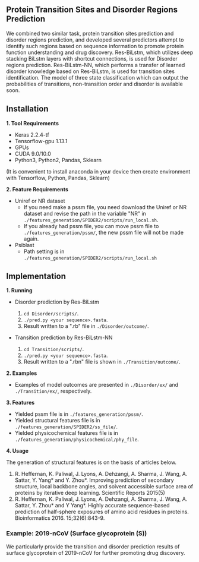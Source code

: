## Protein Transition Sites and Disorder Regions Prediction

We combined two similar task, protein transition sites prediction and disorder regions prediction, and developed several predictors attempt to identify such regions based on sequence information to promote protein function understanding and drug discovery. Res-BiLstm, which utilizes deep stacking BiLstm layers with shortcut connections, is used for Disorder regions prediction. Res-BiLstm-NN, which performs a transfer of learned disorder knowledge based on Res-BiLstm, is used for transition sites identification. The model of three state classification which can output the probabilities of transitions, non-transition order and disorder is available soon.


## Installation

**1. Tool Requirements**
- Keras 2.2.4-tf
- Tensorflow-gpu 1.13.1
- GPUs
- CUDA 9.0/10.0
- Python3, Python2, Pandas, Sklearn

(It is convenient to install anaconda in your device then create environment with Tensorflow, Python, Pandas, Sklearn)

**2. Feature Requirements**
- Uniref or NR dataset
  - If you need make a pssm file, you need download the Uniref or NR dataset and revise the path in the variable "NR" in `./features_generation/SPIDER2/scripts/run_local.sh`.
  - If you already had pssm file, you can move pssm file to `./features_generation/pssm/`, the new pssm file will not be made again.
- Psiblast 
  - Path setting is in `./features_generation/SPIDER2/scripts/run_local.sh`



## Implementation

**1. Running**

- Disorder prediction by Res-BiLstm
  1. `cd Disorder/scripts/`.
  2. `./pred.py <your sequence>.fasta`.
  3. Result written to a ".rb" file in `./Disorder/outcome/`.
  
- Transition prediction by Res-BiLstm-NN
  1. `cd Transition/scripts/`.
  2. `./pred.py <your sequence>.fasta`.
  3. Result written to a ".rbn" file is shown in `./Transition/outcome/`.



**2. Examples**

- Examples of model outcomes are presented in `./Disorder/ex/` and `./Transition/ex/`, respectively.



**3. Features**

- Yielded pssm file is in `./features_generation/pssm/`.
- Yielded structural features file is in `./features_generation/SPIDER2/ss_file/`.
- Yielded physicochemical features file is in `./features_generation/physicochemical/phy_file`.


**4. Usage**

The generation of structural features is on the basis of articles below.
1. R. Heffernan, K. Paliwal, J. Lyons, A. Dehzangi, A. Sharma, J. Wang, A. Sattar, Y. Yang* and Y. Zhou*. Improving prediction of secondary structure, local backbone angles, and solvent accessible surface area of proteins by iterative deep learning. Scientific Reports 2015(5) 
2. R. Heffernan, K. Paliwal, J. Lyons, A. Dehzangi, A. Sharma, J. Wang, A. Sattar, Y. Zhou* and Y Yang*. Highly accurate sequence-based prediction of half-sphere exposures of amino acid residues in proteins. Bioinformatics 2016. 15;32(6):843-9.


### Example: 2019-nCoV (Surface glycoprotein (S))

We particularly provide the transition and disorder prediction results of surface glycoprotein of 2019-nCoV for further promoting drug discovery.
